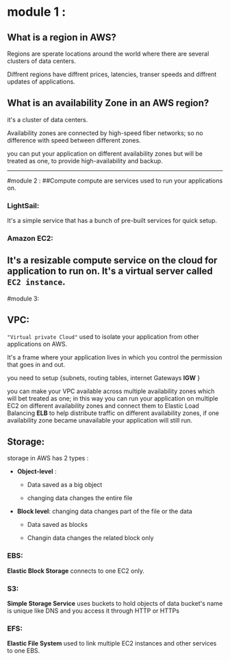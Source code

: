 # module 1 :
## What is a region in AWS?

Regions are sperate locations around the world where there are several clusters of data centers.

Diffrent regions have diffrent prices, latencies, transer speeds and diffrent updates of applications.

## What is an availability Zone in an AWS region?

it's a cluster of data centers.

Availability zones are connected by high-speed fiber networks; so no difference with speed between different zones.

you can put your application on different availability zones but will be treated as one, to provide high-availability and backup.

---

#module 2 :
##Compute
compute are services used to run your applications on.
### LightSail:
It's a simple service that has a bunch of pre-built services for quick setup.

### Amazon EC2:
It's a resizable compute service on the cloud for application to run on.
It's a virtual server called `EC2 instance`.
---
#module 3:
## VPC:
`"Virtual private Cloud"` used to isolate your application from other applications on AWS.

It's a frame where your application lives in which you control the permission that goes in and out.

you need to setup {subnets, routing tables, internet Gateways **IGW** }

you can make your VPC available across multiple availability zones which will bet treated as one; in this way you can run your application on multiple EC2 on different availability zones and connect them to Elastic Load Balancing **ELB** to help distribute traffic on different availability zones, if one availability zone became unavailable your application will still run.

## Storage:

storage in AWS has 2 types :

- **Object-level** :

	- Data saved as a big object

	- changing data changes the entire file

- **Block level**: changing data changes part of the file or the data

	- Data saved as blocks

	- Changin data changes the related block only

### EBS:
**Elastic Block Storage** connects to one EC2 only.
### S3:
**Simple Storage Service** uses buckets to hold objects of data
bucket's name is unique like DNS and you access it through HTTP or HTTPs
### EFS:
**Elastic File System** used to link multiple EC2 instances and other services to one EBS.